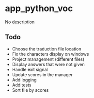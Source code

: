 # app_python_voc
No description

Todo
----
- Choose the traduction file location
- Fix the characters display on windows
- Project management (different files)
- Display answers that were not given
- Handle exit signal
- Update scores in the manager
- Add logging
- Add tests
- Sort file by scores
